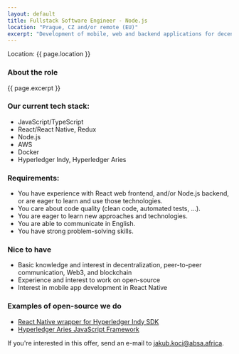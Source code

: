 ```yaml
---
layout: default
title: Fullstack Software Engineer - Node.js
location: "Prague, CZ and/or remote (EU)"
excerpt: "Development of mobile, web and backend applications for decentralized digital identity (self-sovereign identity). You will help us build a digital identity solution, potentially for millions of users in South Africa. You’ll have the opportunity to contribute to open-source and collaborate with other members of a broad digital identity community worldwide."
---
```


Location: {{ page.location }}

### About the role

{{ page.excerpt }}

### Our current tech stack:

- JavaScript/TypeScript
- React/React Native, Redux
- Node.js
- AWS
- Docker
- Hyperledger Indy, Hyperledger Aries

### Requirements:

- You have experience with React web frontend, and/or Node.js backend, or are eager to learn and use those technologies.
- You care about code quality (clean code, automated tests, …).
- You are eager to learn new approaches and technologies.
- You are able to communicate in English.
- You have strong problem-solving skills.

### Nice to have

- Basic knowledge and interest in decentralization, peer-to-peer communication, Web3, and blockchain
- Experience and interest to work on open-source
- Interest in mobile app development in React Native

### Examples of open-source we do

- [React Native wrapper for Hyperledger Indy SDK](https://github.com/AbsaOSS/rn-indy-sdk)
- [Hyperledger Aries JavaScript Framework](https://github.com/hyperledger/aries-framework-javascript/)

If you're interested in this offer, send an e-mail to jakub.koci@absa.africa.
